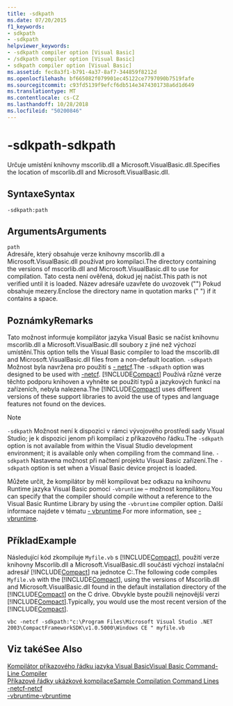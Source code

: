 ```yaml
---
title: -sdkpath
ms.date: 07/20/2015
f1_keywords:
- sdkpath
- -sdkpath
helpviewer_keywords:
- -sdkpath compiler option [Visual Basic]
- /sdkpath compiler option [Visual Basic]
- sdkpath compiler option [Visual Basic]
ms.assetid: fec8a3f1-b791-4a37-8af7-344859f8212d
ms.openlocfilehash: bf665082f079901ec45122ce7797090b7519fafe
ms.sourcegitcommit: c93fd5139f9efcf6db514e3474301738a6d1d649
ms.translationtype: MT
ms.contentlocale: cs-CZ
ms.lasthandoff: 10/28/2018
ms.locfileid: "50200846"
---
```

# <a name="-sdkpath"></a><span data-ttu-id="2b41a-102">-sdkpath</span><span class="sxs-lookup"><span data-stu-id="2b41a-102">-sdkpath</span></span>
<span data-ttu-id="2b41a-103">Určuje umístění knihovny mscorlib.dll a Microsoft.VisualBasic.dll.</span><span class="sxs-lookup"><span data-stu-id="2b41a-103">Specifies the location of mscorlib.dll and Microsoft.VisualBasic.dll.</span></span>  
  
## <a name="syntax"></a><span data-ttu-id="2b41a-104">Syntaxe</span><span class="sxs-lookup"><span data-stu-id="2b41a-104">Syntax</span></span>  
  
```  
-sdkpath:path  
```  
  
## <a name="arguments"></a><span data-ttu-id="2b41a-105">Arguments</span><span class="sxs-lookup"><span data-stu-id="2b41a-105">Arguments</span></span>  
 `path`  
 <span data-ttu-id="2b41a-106">Adresáře, který obsahuje verze knihovny mscorlib.dll a Microsoft.VisualBasic.dll používat pro kompilaci.</span><span class="sxs-lookup"><span data-stu-id="2b41a-106">The directory containing the versions of mscorlib.dll and Microsoft.VisualBasic.dll to use for compilation.</span></span> <span data-ttu-id="2b41a-107">Tato cesta není ověřená, dokud jej načíst.</span><span class="sxs-lookup"><span data-stu-id="2b41a-107">This path is not verified until it is loaded.</span></span> <span data-ttu-id="2b41a-108">Název adresáře uzavřete do uvozovek ("") Pokud obsahuje mezery.</span><span class="sxs-lookup"><span data-stu-id="2b41a-108">Enclose the directory name in quotation marks (" ") if it contains a space.</span></span>  
  
## <a name="remarks"></a><span data-ttu-id="2b41a-109">Poznámky</span><span class="sxs-lookup"><span data-stu-id="2b41a-109">Remarks</span></span>  
 <span data-ttu-id="2b41a-110">Tato možnost informuje kompilátor jazyka Visual Basic se načíst knihovnu mscorlib.dll a Microsoft.VisualBasic.dll soubory z jiné než výchozí umístění.</span><span class="sxs-lookup"><span data-stu-id="2b41a-110">This option tells the Visual Basic compiler to load the mscorlib.dll and Microsoft.VisualBasic.dll files from a non-default location.</span></span> <span data-ttu-id="2b41a-111">`-sdkpath` Možnost byla navržena pro použití s [- netcf](../../../visual-basic/reference/command-line-compiler/netcf.md).</span><span class="sxs-lookup"><span data-stu-id="2b41a-111">The `-sdkpath` option was designed to be used with [-netcf](../../../visual-basic/reference/command-line-compiler/netcf.md).</span></span> <span data-ttu-id="2b41a-112">[!INCLUDE[Compact](~/includes/compact-md.md)] Používá různé verze těchto podporu knihoven a vyhněte se použití typů a jazykových funkcí na zařízeních, nebyla nalezena.</span><span class="sxs-lookup"><span data-stu-id="2b41a-112">The [!INCLUDE[Compact](~/includes/compact-md.md)] uses different versions of these support libraries to avoid the use of types and language features not found on the devices.</span></span>  
  
> [!NOTE]
>  <span data-ttu-id="2b41a-113">`-sdkpath` Možnost není k dispozici v rámci vývojového prostředí sady Visual Studio; je k dispozici jenom při kompilaci z příkazového řádku.</span><span class="sxs-lookup"><span data-stu-id="2b41a-113">The `-sdkpath` option is not available from within the Visual Studio development environment; it is available only when compiling from the command line.</span></span> <span data-ttu-id="2b41a-114">`-sdkpath` Nastavena možnost při načtení projektu Visual Basic zařízení.</span><span class="sxs-lookup"><span data-stu-id="2b41a-114">The `-sdkpath` option is set when a Visual Basic device project is loaded.</span></span>  
  
 <span data-ttu-id="2b41a-115">Můžete určit, že kompilátor by měl kompilovat bez odkazu na knihovnu Runtime jazyka Visual Basic pomocí `-vbruntime` – možnost kompilátoru.</span><span class="sxs-lookup"><span data-stu-id="2b41a-115">You can specify that the compiler should compile without a reference to the Visual Basic Runtime Library by using the `-vbruntime` compiler option.</span></span> <span data-ttu-id="2b41a-116">Další informace najdete v tématu [- vbruntime](../../../visual-basic/reference/command-line-compiler/vbruntime.md).</span><span class="sxs-lookup"><span data-stu-id="2b41a-116">For more information, see [-vbruntime](../../../visual-basic/reference/command-line-compiler/vbruntime.md).</span></span>  
  
## <a name="example"></a><span data-ttu-id="2b41a-117">Příklad</span><span class="sxs-lookup"><span data-stu-id="2b41a-117">Example</span></span>  
 <span data-ttu-id="2b41a-118">Následující kód zkompiluje `Myfile.vb` s [!INCLUDE[Compact](~/includes/compact-md.md)], použití verze knihovny Mscorlib.dll a Microsoft.VisualBasic.dll součástí výchozí instalační adresář [!INCLUDE[Compact](~/includes/compact-md.md)] na jednotce C:.</span><span class="sxs-lookup"><span data-stu-id="2b41a-118">The following code compiles `Myfile.vb` with the [!INCLUDE[Compact](~/includes/compact-md.md)], using the versions of Mscorlib.dll and Microsoft.VisualBasic.dll found in the default installation directory of the [!INCLUDE[Compact](~/includes/compact-md.md)] on the C drive.</span></span> <span data-ttu-id="2b41a-119">Obvykle byste použili nejnovější verzi [!INCLUDE[Compact](~/includes/compact-md.md)].</span><span class="sxs-lookup"><span data-stu-id="2b41a-119">Typically, you would use the most recent version of the [!INCLUDE[Compact](~/includes/compact-md.md)].</span></span>  
  
```console
vbc -netcf -sdkpath:"c:\Program Files\Microsoft Visual Studio .NET 2003\CompactFrameworkSDK\v1.0.5000\Windows CE " myfile.vb  
```  
  
## <a name="see-also"></a><span data-ttu-id="2b41a-120">Viz také</span><span class="sxs-lookup"><span data-stu-id="2b41a-120">See Also</span></span>  
 [<span data-ttu-id="2b41a-121">Kompilátor příkazového řádku jazyka Visual Basic</span><span class="sxs-lookup"><span data-stu-id="2b41a-121">Visual Basic Command-Line Compiler</span></span>](../../../visual-basic/reference/command-line-compiler/index.md)  
 [<span data-ttu-id="2b41a-122">Příkazové řádky ukázkové kompilace</span><span class="sxs-lookup"><span data-stu-id="2b41a-122">Sample Compilation Command Lines</span></span>](../../../visual-basic/reference/command-line-compiler/sample-compilation-command-lines.md)  
 [<span data-ttu-id="2b41a-123">-netcf</span><span class="sxs-lookup"><span data-stu-id="2b41a-123">-netcf</span></span>](../../../visual-basic/reference/command-line-compiler/netcf.md)  
 [<span data-ttu-id="2b41a-124">-vbruntime</span><span class="sxs-lookup"><span data-stu-id="2b41a-124">-vbruntime</span></span>](../../../visual-basic/reference/command-line-compiler/vbruntime.md)
